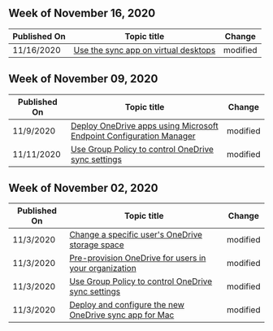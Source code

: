 <!-- This file is generated automatically each week. Changes made to this file will be overwritten.-->



## Week of November 16, 2020


| Published On |Topic title | Change |
|------|------------|--------|
| 11/16/2020 | [Use the sync app on virtual desktops](/OneDrive/sync-vdi-support) | modified |


## Week of November 09, 2020


| Published On |Topic title | Change |
|------|------------|--------|
| 11/9/2020 | [Deploy OneDrive apps using Microsoft Endpoint Configuration Manager](/OneDrive/deploy-on-windows) | modified |
| 11/11/2020 | [Use Group Policy to control OneDrive sync settings](/OneDrive/use-group-policy) | modified |


## Week of November 02, 2020


| Published On |Topic title | Change |
|------|------------|--------|
| 11/3/2020 | [Change a specific user's OneDrive storage space](/OneDrive/change-user-storage) | modified |
| 11/3/2020 | [Pre-provision OneDrive for users in your organization](/OneDrive/pre-provision-accounts) | modified |
| 11/3/2020 | [Use Group Policy to control OneDrive sync settings](/OneDrive/use-group-policy) | modified |
| 11/3/2020 | [Deploy and configure the new OneDrive sync app for Mac](/OneDrive/deploy-and-configure-on-macos) | modified |
